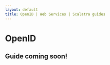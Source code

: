 ```yaml
---
layout: default
title: OpenID | Web Services | Scalatra guides
---
```


<div class="page-header">
  <h1>OpenID</h1>
</div>

## Guide coming soon!

